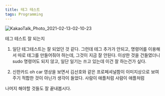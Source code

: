 ```yaml
---
title: 테그 테스트
tags: Programming
---
```

![KakaoTalk_Photo_2021-02-13-02-10-23](https://user-images.githubusercontent.com/50545088/107799525-db842e80-6da0-11eb-8e1f-c57f85aeb7a1.jpeg)

테그 테스트 잘 되는지

1. 일단 테그테스트는 잘 되었던 것 같다. 그런데 테그 추가가 안되고, 명령어를 이용해서 따로 테그를 만들어줘야 하는데, 그것이 지금 잘 안된다. 이상한 것을 건들였더니 sudo 명령어도 되지 않고, 일단 일기는 쓰고 있는데 이건 잘 하는건가 싶다.

2. 신한카드 oh car 영상을 보면서 김선호와 같은 프로페셔널함이 이미지상으로 보여주기 적합한 것이 아닌가 생각이 들었다. 사람이 애플처럼 사람이 애플처럼

나머지 해야할 것들도 잘 끝내봅시다.
